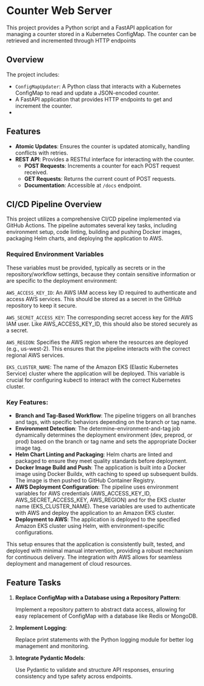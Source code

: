# Counter Web Server

This project provides a Python script and a FastAPI application for managing a counter stored in a Kubernetes ConfigMap. The counter can be retrieved and incremented through HTTP endpoints

## Overview

The project includes:
- `ConfigMapUpdater`: A Python class that interacts with a Kubernetes ConfigMap to read and update a JSON-encoded counter.
- A FastAPI application that provides HTTP endpoints to get and increment the counter.
- 
## Features

- **Atomic Updates**: Ensures the counter is updated atomically, handling conflicts with retries.
- **REST API**: Provides a RESTful interface for interacting with the counter.
  - **POST Requests**: Increments a counter for each POST request received.
  - **GET Requests**: Returns the current count of POST requests.
  - **Documentation**: Accessible at `/docs` endpoint.

## CI/CD Pipeline Overview
This project utilizes a comprehensive CI/CD pipeline implemented via GitHub Actions. The pipeline automates several key tasks, including environment setup, code linting, building and pushing Docker images, packaging Helm charts, and deploying the application to AWS.

### Required Environment Variables
These variables must be provided, typically as secrets or in the repository/workflow settings, because they contain sensitive information or are specific to the deployment environment:

`AWS_ACCESS_KEY_ID`: An AWS IAM access key ID required to authenticate and access AWS services. This should be stored as a secret in the GitHub repository to keep it secure.

`AWS_SECRET_ACCESS_KEY`: The corresponding secret access key for the AWS IAM user. Like AWS_ACCESS_KEY_ID, this should also be stored securely as a secret.

`AWS_REGION`: Specifies the AWS region where the resources are deployed (e.g., us-west-2). This ensures that the pipeline interacts with the correct regional AWS services.

`EKS_CLUSTER_NAME`: The name of the Amazon EKS (Elastic Kubernetes Service) cluster where the application will be deployed. This variable is crucial for configuring kubectl to interact with the correct Kubernetes cluster.


### Key Features:
* **Branch and Tag-Based Workflow**: The pipeline triggers on all branches and tags, with specific behaviors depending on the branch or tag name.
* **Environment Detection**: The determine-environment-and-tag job dynamically determines the deployment environment (dev, preprod, or prod) based on the branch or tag name and sets the appropriate Docker image tag.
* **Helm Chart Linting and Packaging**: Helm charts are linted and packaged to ensure they meet quality standards before deployment.
* **Docker Image Build and Push**: The application is built into a Docker image using Docker Buildx, with caching to speed up subsequent builds. The image is then pushed to GitHub Container Registry.
* **AWS Deployment Configuration**: The pipeline uses environment variables for AWS credentials (AWS_ACCESS_KEY_ID, AWS_SECRET_ACCESS_KEY, AWS_REGION) and for the EKS cluster name (EKS_CLUSTER_NAME). These variables are used to authenticate with AWS and deploy the application to an Amazon EKS cluster.
* **Deployment to AWS**: The application is deployed to the specified Amazon EKS cluster using Helm, with environment-specific configurations.

This setup ensures that the application is consistently built, tested, and deployed with minimal manual intervention, providing a robust mechanism for continuous delivery. The integration with AWS allows for seamless deployment and management of cloud resources.

## Feature Tasks
1. **Replace ConfigMap with a Database using a Repository Pattern**:

    Implement a repository pattern to abstract data access, allowing for easy replacement of ConfigMap with a database like Redis or MongoDB.
2. **Implement Logging**:

    Replace print statements with the Python logging module for better log management and monitoring.
3. **Integrate Pydantic Models**:

    Use Pydantic to validate and structure API responses, ensuring consistency and type safety across endpoints.